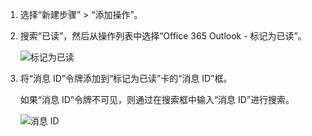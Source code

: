 1. 选择“新建步骤” > “添加操作”。
2. 搜索“已读”，然后从操作列表中选择“Office 365 Outlook - 标记为已读”。
   
    ![标记为已读](includes/media/email-triggers/email-triggers-5.png)
3. 将“消息 ID”令牌添加到“标记为已读”卡的“消息 ID”框。
   
     如果“消息 ID”令牌不可见，则通过在搜索框中输入“消息 ID”进行搜索。
   
    ![消息 ID](includes/media/email-triggers/email-triggers-6.png)

